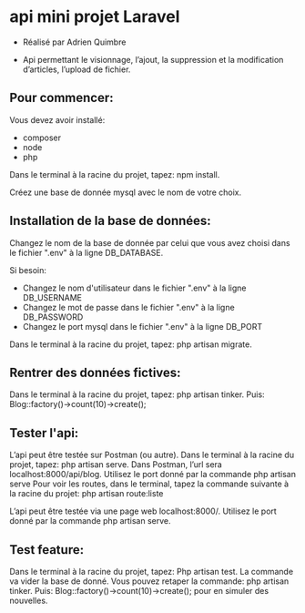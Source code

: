 # api mini projet Laravel

- Réalisé par Adrien Quimbre

- Api permettant le visionnage, l’ajout, la suppression et la modification d’articles, l’upload de fichier.

## Pour commencer:

Vous devez avoir installé:

- composer
- node
- php

Dans le terminal à la racine du projet, tapez: npm install.

Créez une base de donnée mysql avec le nom de votre choix.

## Installation de la base de données:

Changez le nom de la base de donnée par celui que vous avez choisi dans le fichier ".env" à la ligne DB_DATABASE.

Si besoin:
- Changez le nom d'utilisateur dans le fichier ".env" à la ligne DB_USERNAME
- Changez le mot de passe dans le fichier ".env" à la ligne DB_PASSWORD
- Changez le port mysql dans le fichier ".env" à la ligne DB_PORT

Dans le terminal à la racine du projet, tapez: php artisan migrate.

## Rentrer des données fictives:

Dans le terminal à la racine du projet, tapez: php artisan tinker.
Puis: Blog::factory()->count(10)->create();

## Tester l'api:

L’api peut être testée sur Postman (ou autre).
Dans le terminal à la racine du projet, tapez: php artisan serve.
Dans Postman, l’url sera localhost:8000/api/blog. Utilisez le port donné par la commande php artisan serve
Pour voir les routes, dans le terminal, tapez la commande suivante à la racine du projet: php artisan route:liste 

L’api peut être testée via une page web localhost:8000/. Utilisez le port donné par la commande php artisan serve.

## Test feature:

Dans le terminal à la racine du projet, tapez: Php artisan test.
La commande va vider la base de donné. Vous pouvez retaper la commande: php artisan tinker.
Puis: Blog::factory()->count(10)->create(); pour en simuler des nouvelles.


